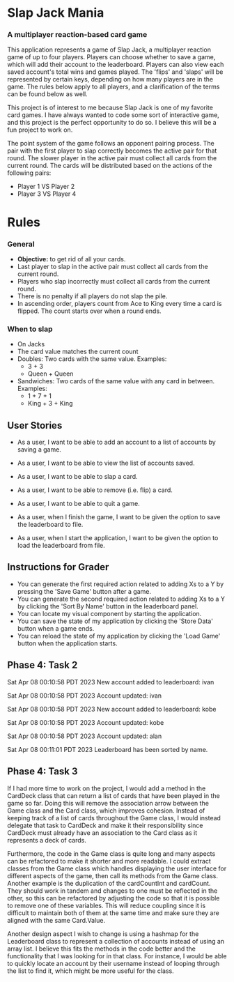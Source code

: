 # Slap Jack Mania
### A multiplayer reaction-based card game


This application represents a game of Slap Jack, a multiplayer reaction game of 
up to four players. Players can choose whether to save a game, which will add
their account to the leaderboard. Players can also view each saved account's 
total wins and games played. The 'flips' and 'slaps' will be represented by certain keys, 
depending on how many players are in the game. The rules below apply to all players, 
and a clarification of the terms can be found below as well.

This project is of interest to me because Slap Jack is one of my favorite card 
games. I have always wanted to code some sort of interactive game, and this project is the 
perfect opportunity to do so. I believe this will be a fun project to work on.

The point system of the game follows an opponent pairing process.
The pair with the first player to slap correctly becomes the active pair for that round.
The slower player in the active pair must collect all cards from the current round.
The cards will be distributed based on the actions of the 
following pairs:
- Player 1 VS Player 2 
- Player 3 VS Player 4



# Rules
### General
- **Objective:** to get rid of all your cards.
- Last player to slap in the active pair must collect all cards from the current round.
- Players who slap incorrectly must collect all cards from the current round.
- There is no penalty if all players do not slap the pile.
- In ascending order, players count from Ace to King every time a card is 
flipped. The count starts over when a round ends.

### When to slap
- On Jacks
- The card value matches the current count
- Doubles: Two cards with the same value. Examples:
    - 3 + 3
    - Queen + Queen
- Sandwiches: Two cards of the same value with any card in between. Examples:
    - 1 + 7 + 1
    - King + 3 + King


## User Stories
- As a user, I want to be able to add an account to a list of accounts by saving a game.
- As a user, I want to be able to view the list of accounts saved.
- As a user, I want to be able to slap a card.
- As a user, I want to be able to remove (i.e. flip) a card.
- As a user, I want to be able to quit a game.

- As a user, when I finish the game, I want to be given the option to save the leaderboard to file.
- As a user, when I start the application, I want to be given the option to load the leaderboard from file.


## Instructions for Grader

- You can generate the first required action related to adding Xs to a Y by pressing the 
  'Save Game' button after a game.
- You can generate the second required action related to adding Xs to a Y by clicking the 
  'Sort By Name' button in the leaderboard panel.
- You can locate my visual component by starting the application.
- You can save the state of my application by clicking the 'Store Data' button when a game ends.
- You can reload the state of my application by clicking the 'Load Game' button when the application starts.



## Phase 4: Task 2
Sat Apr 08 00:10:58 PDT 2023
New account added to leaderboard: ivan

Sat Apr 08 00:10:58 PDT 2023
Account updated: ivan

Sat Apr 08 00:10:58 PDT 2023
New account added to leaderboard: kobe

Sat Apr 08 00:10:58 PDT 2023
Account updated: kobe

Sat Apr 08 00:10:58 PDT 2023
Account updated: alan

Sat Apr 08 00:11:01 PDT 2023
Leaderboard has been sorted by name.



## Phase 4: Task 3
If I had more time to work on the project, I would add a method in the CardDeck class that can return 
a list of cards that have been played in the game so far. Doing this will remove the association arrow 
between the Game class and the Card class, which improves cohesion. Instead of keeping track of a list 
of cards throughout the Game class, I would instead delegate that task to CardDeck and make it their 
responsibility since CardDeck must already have an association to the Card class as it represents a 
deck of cards.

Furthermore, the code in the Game class is quite long and many aspects can be refactored to make it 
shorter and more readable. I could extract classes from the Game class which handles displaying 
the user interface for different aspects of the game, then call its methods from the 
Game class. Another example is the duplication of the cardCountInt and cardCount. They should
work in tandem and changes to one must be reflected in the other, so this can be refactored by 
adjusting the code so that it is possible to remove one of these variables. This will reduce 
coupling since it is difficult to maintain both of them at the same time and make sure they are 
aligned with the same Card.Value.

Another design aspect I wish to change is using a hashmap for the Leaderboard class to represent a 
collection of accounts instead of using an array list. I believe this fits the methods in the code 
better and the functionality that I was looking for in that class. For instance, I would be able to
quickly locate an account by their username instead of looping through the list to find it, which 
might be more useful for the class. 
